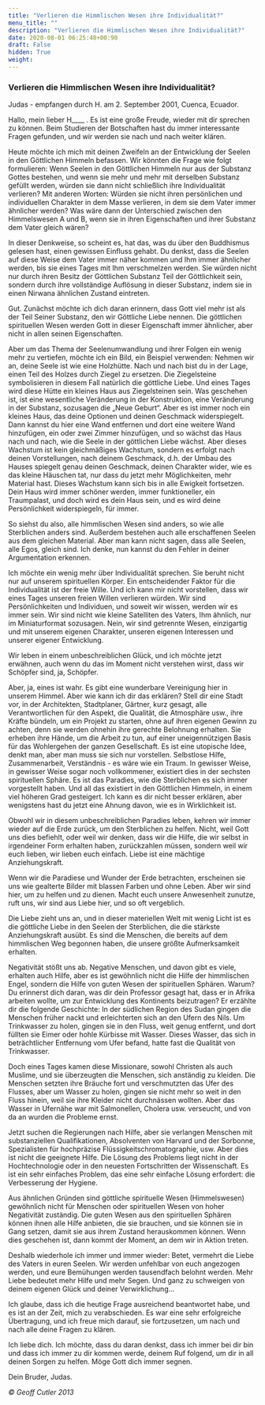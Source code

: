 ```yaml
---
title: "Verlieren die Himmlischen Wesen ihre Individualität?"
menu_title: ""
description: "Verlieren die Himmlischen Wesen ihre Individualität?"
date: 2020-08-01 06:25:48+00:90
draft: False
hidden: True
weight:
---
```

### Verlieren die Himmlischen Wesen ihre Individualität?

Judas - empfangen durch H. am 2. September 2001, Cuenca, Ecuador.

Hallo, mein lieber H____ . Es ist eine große Freude, wieder mit dir sprechen zu können. Beim Studieren der Botschaften hast du immer interessante Fragen gefunden, und wir werden sie nach und nach weiter klären.

Heute möchte ich mich mit deinen Zweifeln an der Entwicklung der Seelen in den Göttlichen Himmeln befassen. Wir könnten die Frage wie folgt formulieren:
Wenn Seelen in den Göttlichen Himmeln nur aus der Substanz Gottes bestehen, und wenn sie mehr und mehr mit derselben Substanz gefüllt werden, würden sie dann nicht schließlich ihre Individualität verlieren? Mit anderen Worten: Würden sie nicht ihren persönlichen und individuellen Charakter in dem Masse verlieren, in dem sie dem Vater immer ähnlicher werden? Was wäre dann der Unterschied zwischen den Himmelswesen A und B, wenn sie in ihren Eigenschaften und ihrer Substanz dem Vater gleich wären?

In dieser Denkweise, so scheint es, hat das, was du über den Buddhismus gelesen hast, einen gewissen Einfluss gehabt. Du denkst, dass die Seelen auf diese Weise dem Vater immer näher kommen und Ihm immer ähnlicher werden, bis sie eines Tages mit Ihm verschmelzen werden. Sie würden nicht nur durch ihren Besitz der Göttlichen Substanz Teil der Göttlichkeit sein, sondern durch ihre vollständige Auflösung in dieser Substanz, indem sie in einen Nirwana ähnlichen Zustand eintreten.

Gut. Zunächst möchte ich dich daran erinnern, dass Gott viel mehr ist als der Teil Seiner Substanz, den wir Göttliche Liebe nennen. Die göttlichen spirituellen Wesen werden Gott in dieser Eigenschaft immer ähnlicher, aber nicht in allen seinen Eigenschaften.

Aber um das Thema der Seelenumwandlung und ihrer Folgen ein wenig mehr zu vertiefen, möchte ich ein Bild, ein Beispiel verwenden: Nehmen wir an, deine Seele ist wie eine Holzhütte. Nach und nach bist du in der Lage, einen Teil des Holzes durch Ziegel zu ersetzen. Die Ziegelsteine symbolisieren in diesem Fall natürlich die göttliche Liebe. Und eines Tages wird diese Hütte ein kleines Haus aus Ziegelsteinen sein. Was geschehen ist, ist eine wesentliche Veränderung in der Konstruktion, eine Veränderung in der Substanz, sozusagen die „Neue Geburt“. Aber es ist immer noch ein kleines Haus, das deine Optionen und deinen Geschmack widerspiegelt. Dann kannst du hier eine Wand entfernen und dort eine weitere Wand hinzufügen, ein oder zwei Zimmer hinzufügen, und so wächst das Haus nach und nach, wie die Seele in der göttlichen Liebe wächst. Aber dieses Wachstum ist kein gleichmäßiges Wachstum, sondern es erfolgt nach deinen Vorstellungen, nach deinem Geschmack, d.h. der Umbau des Hauses spiegelt genau deinen Geschmack, deinen Charakter wider, wie es das kleine Häuschen tat, nur dass du jetzt mehr Möglichkeiten, mehr Material hast. Dieses Wachstum kann sich bis in alle Ewigkeit fortsetzen. Dein Haus wird immer schöner werden, immer funktioneller, ein Traumpalast, und doch wird es dein Haus sein, und es wird deine Persönlichkeit widerspiegeln, für immer.

So siehst du also, alle himmlischen Wesen sind anders, so wie alle Sterblichen anders sind. Außerdem bestehen auch alle erschaffenen Seelen aus dem gleichen Material. Aber man kann nicht sagen, dass alle Seelen, alle Egos, gleich sind. Ich denke, nun kannst du den Fehler in deiner Argumentation erkennen.

Ich möchte ein wenig mehr über Individualität sprechen. Sie beruht nicht nur auf unserem spirituellen Körper. Ein entscheidender Faktor für die Individualität ist der freie Wille. Und ich kann mir nicht vorstellen, dass wir eines Tages unseren freien Willen verlieren würden. Wir sind Persönlichkeiten und Individuen, und soweit wir wissen, werden wir es immer sein. Wir sind nicht wie kleine Satelliten des Vaters, Ihm ähnlich, nur im Miniaturformat sozusagen. Nein, wir sind getrennte Wesen, einzigartig und mit unserem eigenen Charakter, unseren eigenen Interessen und unserer eigener Entwicklung.

Wir leben in einem unbeschreiblichen Glück, und ich möchte jetzt erwähnen, auch wenn du das im Moment nicht verstehen wirst, dass wir Schöpfer sind, ja, Schöpfer.

Aber, ja, eines ist wahr. Es gibt eine wunderbare Vereinigung hier in unserem Himmel. Aber wie kann ich dir das erklären? Stell dir eine Stadt vor, in der Architekten, Stadtplaner, Gärtner, kurz gesagt, alle Verantwortlichen für den Aspekt, die Qualität, die Atmosphäre usw., ihre Kräfte bündeln, um ein Projekt zu starten, ohne auf ihren eigenen Gewinn zu achten, denn sie werden ohnehin ihre gerechte Belohnung erhalten. Sie erheben ihre Hände, um die Arbeit zu tun, auf einer uneigennützigen Basis für das Wohlergehen der ganzen Gesellschaft. Es ist eine utopische Idee, denkt man, aber man muss sie sich nur vorstellen. Selbstlose Hilfe, Zusammenarbeit, Verständnis - es wäre wie ein Traum. In gewisser Weise, in gewisser Weise sogar noch vollkommener, existiert dies in der sechsten spirituellen Sphäre. Es ist das Paradies, wie die Sterblichen es sich immer vorgestellt haben. Und all das existiert in den Göttlichen Himmeln, in einem viel höheren Grad gesteigert. Ich kann es dir nicht besser erklären, aber wenigstens hast du jetzt eine Ahnung davon, wie es in Wirklichkeit ist.

Obwohl wir in diesem unbeschreiblichen Paradies leben, kehren wir immer wieder auf die Erde zurück, um den Sterblichen zu helfen. Nicht, weil Gott uns dies befiehlt, oder weil wir denken, dass wir die Hilfe, die wir selbst in irgendeiner Form erhalten haben, zurückzahlen müssen, sondern weil wir euch lieben, wir lieben euch einfach. Liebe ist eine mächtige Anziehungskraft.

Wenn wir die Paradiese und Wunder der Erde betrachten, erscheinen sie uns wie gealterte Bilder mit blassen Farben und ohne Leben. Aber wir sind hier, um zu helfen und zu dienen. Macht euch unsere Anwesenheit zunutze, ruft uns, wir sind aus Liebe hier, und so oft vergeblich.

Die Liebe zieht uns an, und in dieser materiellen Welt mit wenig Licht ist es die göttliche Liebe in den Seelen der Sterblichen, die die stärkste Anziehungskraft ausübt. Es sind die Menschen, die bereits auf dem himmlischen Weg begonnen haben, die unsere größte Aufmerksamkeit erhalten.

Negativität stößt uns ab. Negative Menschen, und davon gibt es viele, erhalten auch Hilfe, aber es ist gewöhnlich nicht die Hilfe der himmlischen Engel, sondern die Hilfe von guten Wesen der spirituellen Sphären. Warum? Du erinnerst dich daran, was dir dein Professor gesagt hat, dass er in Afrika arbeiten wollte, um zur Entwicklung des Kontinents beizutragen? Er erzählte dir die folgende Geschichte: In der südlichen Region des Sudan gingen die Menschen früher nackt und erleichterten sich an den Ufern des Nils. Um Trinkwasser zu holen, gingen sie in den Fluss, weit genug entfernt, und dort füllten sie Eimer oder hohle Kürbisse mit Wasser. Dieses Wasser, das sich in beträchtlicher Entfernung vom Ufer befand, hatte fast die Qualität von Trinkwasser.

Doch eines Tages kamen diese Missionare, sowohl Christen als auch Muslime, und sie überzeugten die Menschen, sich anständig zu kleiden. Die Menschen setzten ihre Bräuche fort und verschmutzten das Ufer des Flusses, aber um Wasser zu holen, gingen sie nicht mehr so weit in den Fluss hinein, weil sie ihre Kleider nicht durchnässen wollten. Aber das Wasser in Ufernähe war mit Salmonellen, Cholera usw. verseucht, und von da an wurden die Probleme ernst.

Jetzt suchen die Regierungen nach Hilfe, aber sie verlangen Menschen mit substanziellen Qualifikationen, Absolventen von Harvard und der Sorbonne, Spezialisten für hochpräzise Flüssigkeitschromatographie, usw. Aber dies ist nicht die geeignete Hilfe. Die Lösung des Problems liegt nicht in der Hochtechnologie oder in den neuesten Fortschritten der Wissenschaft. Es ist ein sehr einfaches Problem, das eine sehr einfache Lösung erfordert: die Verbesserung der Hygiene.

Aus ähnlichen Gründen sind göttliche spirituelle Wesen (Himmelswesen) gewöhnlich nicht für Menschen oder spirituellen Wesen von hoher Negativität zuständig. Die guten Wesen aus den spirituellen Sphären können ihnen alle Hilfe anbieten, die sie brauchen, und sie können sie in Gang setzen, damit sie aus ihrem Zustand herauskommen können. Wenn dies geschehen ist, dann kommt der Moment, an dem wir in Aktion treten.

Deshalb wiederhole ich immer und immer wieder: Betet, vermehrt die Liebe des Vaters in euren Seelen. Wir werden unfehlbar von euch angezogen werden, und eure Bemühungen werden tausendfach belohnt werden. Mehr Liebe bedeutet mehr Hilfe und mehr Segen. Und ganz zu schweigen von deinem eigenen Glück und deiner Verwirklichung...

Ich glaube, dass ich die heutige Frage ausreichend beantwortet habe, und es ist an der Zeit, mich zu verabschieden. Es war eine sehr erfolgreiche Übertragung, und ich freue mich darauf, sie fortzusetzen, um nach und nach alle deine Fragen zu klären.

Ich liebe dich. Ich möchte, dass du daran denkst, dass ich immer bei dir bin und dass ich immer zu dir kommen werde, deinem Ruf folgend, um dir in all deinen Sorgen zu helfen. Möge Gott dich immer segnen.

Dein Bruder, Judas.

*© Geoff Cutler 2013*
